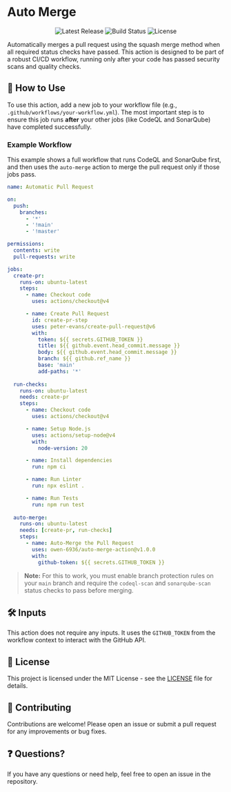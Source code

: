 # Auto Merge

<div align="center">
  <img src="https://img.shields.io/github/v/release/owen-6936/auto-merge-action" alt="Latest Release">
  <img src="https://img.shields.io/github/actions/workflow/status/owen-6936/auto-merge-action/test-action.yml" alt="Build Status">
  <img src="https://img.shields.io/github/license/owen-6936/auto-merge-action" alt="License">
</div>

Automatically merges a pull request using the squash merge method when all required status checks have passed. This action is designed to be part of a robust CI/CD workflow, running only after your code has passed security scans and quality checks.

## 🚀 How to Use

To use this action, add a new job to your workflow file (e.g., `.github/workflows/your-workflow.yml`). The most important step is to ensure this job runs **after** your other jobs (like CodeQL and SonarQube) have completed successfully.

### Example Workflow

This example shows a full workflow that runs CodeQL and SonarQube first, and then uses the `auto-merge` action to merge the pull request only if those jobs pass.

```yaml
name: Automatic Pull Request

on:
  push:
    branches:
      - '*'
      - '!main'
      - '!master'

permissions:
  contents: write
  pull-requests: write

jobs:
  create-pr:
    runs-on: ubuntu-latest
    steps:
      - name: Checkout code
        uses: actions/checkout@v4

      - name: Create Pull Request
        id: create-pr-step
        uses: peter-evans/create-pull-request@v6
        with:
          token: ${{ secrets.GITHUB_TOKEN }}
          title: ${{ github.event.head_commit.message }}
          body: ${{ github.event.head_commit.message }}
          branch: ${{ github.ref_name }}
          base: 'main'
          add-paths: '*'
          
  run-checks:
    runs-on: ubuntu-latest
    needs: create-pr
    steps:
      - name: Checkout code
        uses: actions/checkout@v4

      - name: Setup Node.js
        uses: actions/setup-node@v4
        with:
          node-version: 20

      - name: Install dependencies
        run: npm ci

      - name: Run Linter
        run: npx eslint .

      - name: Run Tests
        run: npm run test
        
  auto-merge:
    runs-on: ubuntu-latest
    needs: [create-pr, run-checks]
    steps:
      - name: Auto-Merge the Pull Request
        uses: owen-6936/auto-merge-action@v1.0.0
        with:
          github-token: ${{ secrets.GITHUB_TOKEN }}
````

> **Note:** For this to work, you must enable branch protection rules on your `main` branch and require the `codeql-scan` and `sonarqube-scan` status checks to pass before merging.

## 🛠️ Inputs

This action does not require any inputs. It uses the `GITHUB_TOKEN` from the workflow context to interact with the GitHub API.

## 📄 License

This project is licensed under the MIT License - see the [LICENSE](https://www.google.com/search?q=LICENSE) file for details.

## 🤝 Contributing

Contributions are welcome! Please open an issue or submit a pull request for any improvements or bug fixes.

## ❓ Questions?

If you have any questions or need help, feel free to open an issue in the repository.

